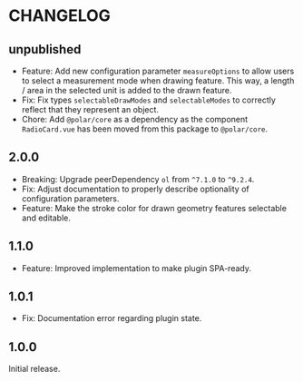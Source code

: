 # CHANGELOG

## unpublished

- Feature: Add new configuration parameter `measureOptions` to allow users to select a measurement mode when drawing feature. This way, a length / area in the selected unit is added to the drawn feature.
- Fix: Fix types `selectableDrawModes` and `selectableModes` to correctly reflect that they represent an object.
- Chore: Add `@polar/core` as a dependency as the component `RadioCard.vue` has been moved from this package to `@polar/core`.

## 2.0.0

- Breaking: Upgrade peerDependency `ol` from `^7.1.0` to `^9.2.4`.
- Fix: Adjust documentation to properly describe optionality of configuration parameters.
- Feature: Make the stroke color for drawn geometry features selectable and editable.

## 1.1.0

- Feature: Improved implementation to make plugin SPA-ready.

## 1.0.1

- Fix: Documentation error regarding plugin state.

## 1.0.0

Initial release.
